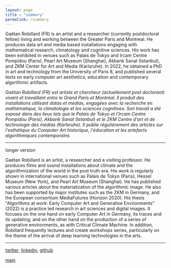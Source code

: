 ```yaml
---
layout: page
title : "summary"
permalink: /summary
---
```


Gaëtan Robillard (FR) is an artist and a researcher (currently postdoctoral fellow) living and working between the Greater Paris and Montreal. He produces data art and media based installations engaging with mathematical research, climatology and cognitive sciences. His work has been exhibited in venues such as Palais de Tokyo and Ircam Centre Pompidou (Paris), Pearl Art Museum (Shanghai), Akbank Sanat (Istanbul), and ZKM Center for Art and Media (Karlsruhe). In 2022, he obtained a PhD in art and technology from the University of Paris 8, and published several texts on early computer art aesthetics, education and contemporary algorithmic artifacts.

*Gaëtan Robillard (FR) est artiste et chercheur (actuellement post doctorant) vivant et travaillant entre le Grand Paris et Montréal. Il produit des installations utilisant datas et médias, engagées avec la recherche en mathématique, la climatologie et les sciences cognitives. Son travail a été exposé dans des lieux tels que le Palais de Tokyo et l’Ircam Centre Pompidou (Paris), Akbank Sanat (Istanbul) et le ZKM Centre d'art et de technologie des médias (Karlsruhe). Il publie régulièrement des articles sur l'esthétique du Computer Art historique, l'éducation et les artefacts algorithmiques contemporains.*

-------------------

longer version

Gaëtan Robillard is an artist, a researcher and a visiting professor. He produces films and sound installations about climate and the algorithmization of the world in the post truth era. His work is regularly shown in international venues such as Palais de Tokyo (Paris), Hessel Museum (New York), and Pearl Art Museum (Shanghai). He has published various articles about the materialization of the algorithmic image. He also has been supported by major institutes such as the ZKM in Germany, and the European consortium MediaFutures (Horizon 2020). His thesis "Algorithms at work: Early Computer Art and Generative Environments" (2022) is a practice led research in art sciences and digital images. It focuses on the one hand on early Computer Art in Germany, its traces and its updating; and on the other hand on the production of a series of generative environments, as with Critical Climate Machine. In addition, Robillard frequently lectures and create workshops series, particularly on the theme of the arrival of deep learning technologies in the arts.

-------------------

[twitter](https://twitter.com/RobillardStudio), [linkedin](https://www.linkedin.com/in/gaetanrobillard/), [github](https://github.com/robillardstudio)

[main](README.md)

